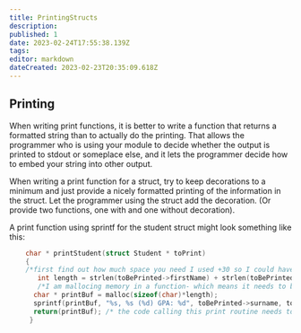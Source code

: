 ```yaml
---
title: PrintingStructs
description: 
published: 1
date: 2023-02-24T17:55:38.139Z
tags: 
editor: markdown
dateCreated: 2023-02-23T20:35:09.618Z
---
```


## Printing 

When writing print functions, it is better to write a function that returns a formatted string than to actually do the printing. That allows the programmer who is using your module to decide whether the output is printed to stdout or someplace else, and it lets the programmer decide how to embed your string into other output.

When writing a print function for a struct, try to keep decorations to a minimum and just provide a nicely formatted printing of the information in the struct. Let the programmer using the struct add the decoration. (Or provide two functions, one with and one without decoration).

A print function using sprintf for the student struct might look something like this:


``` c  
    char * printStudent(struct Student * toPrint)
    {
    /*first find out how much space you need I used +30 so I could have some labels and the id and GPA */
       int length = strlen(toBePrinted->firstName) + strlen(toBePrinted->surname) + 30;
       /*I am mallocing memory in a function- which means it needs to be freed someplace else */
      char * printBuf = malloc(sizeof(char)*length);
      sprintf(printBuf, "%s, %s (%d) GPA: %d", toBePrinted->surname, toBePrinted->firstName,  toBePrinted->studentID, toBePrinted->GPA);
      return(printBuf); /* the code calling this print routine needs to free up the memory I am sending a pointer to */
     }
```